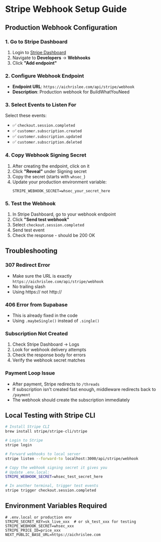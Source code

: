 # Stripe Webhook Setup Guide

## Production Webhook Configuration

### 1. Go to Stripe Dashboard
1. Login to [Stripe Dashboard](https://dashboard.stripe.com)
2. Navigate to **Developers** → **Webhooks**
3. Click **"Add endpoint"**

### 2. Configure Webhook Endpoint
- **Endpoint URL**: `https://aichrislee.com/api/stripe/webhook`
- **Description**: Production webhook for BuildWhatYouNeed

### 3. Select Events to Listen For
Select these events:
- ✅ `checkout.session.completed`
- ✅ `customer.subscription.created`
- ✅ `customer.subscription.updated`
- ✅ `customer.subscription.deleted`

### 4. Copy Webhook Signing Secret
1. After creating the endpoint, click on it
2. Click **"Reveal"** under Signing secret
3. Copy the secret (starts with `whsec_`)
4. Update your production environment variable:
   ```
   STRIPE_WEBHOOK_SECRET=whsec_your_secret_here
   ```

### 5. Test the Webhook
1. In Stripe Dashboard, go to your webhook endpoint
2. Click **"Send test webhook"**
3. Select `checkout.session.completed`
4. Send test event
5. Check the response - should be 200 OK

## Troubleshooting

### 307 Redirect Error
- Make sure the URL is exactly `https://aichrislee.com/api/stripe/webhook`
- No trailing slash
- Using https:// not http://

### 406 Error from Supabase
- This is already fixed in the code
- Using `.maybeSingle()` instead of `.single()`

### Subscription Not Created
1. Check Stripe Dashboard → Logs
2. Look for webhook delivery attempts
3. Check the response body for errors
4. Verify the webhook secret matches

### Payment Loop Issue
- After payment, Stripe redirects to `/threads`
- If subscription isn't created fast enough, middleware redirects back to `/payment`
- The webhook should create the subscription immediately

## Local Testing with Stripe CLI

```bash
# Install Stripe CLI
brew install stripe/stripe-cli/stripe

# Login to Stripe
stripe login

# Forward webhooks to local server
stripe listen --forward-to localhost:3000/api/stripe/webhook

# Copy the webhook signing secret it gives you
# Update .env.local:
STRIPE_WEBHOOK_SECRET=whsec_test_secret_here

# In another terminal, trigger test events
stripe trigger checkout.session.completed
```

## Environment Variables Required

```env
# .env.local or production env
STRIPE_SECRET_KEY=sk_live_xxx  # or sk_test_xxx for testing
STRIPE_WEBHOOK_SECRET=whsec_xxx
STRIPE_PRICE_ID=price_xxx
NEXT_PUBLIC_BASE_URL=https://aichrislee.com
```